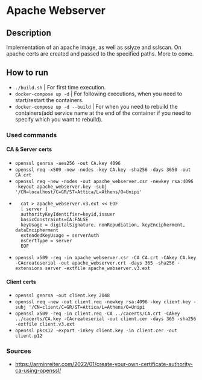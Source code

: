 # Apache Webserver  

## Description  
Implementation of an apache image, as well as sslyze and sslscan. On apache certs are created and passed to the specified paths. More to come.  

## How to run  
- `./build.sh` | For first time execution.  
- `docker-compose up -d` | For following executions, when you need to start/restart the containers.  
- `docker-compose up -d --build` | For when you need to rebuild the containers(add service name at 
the end of the container if you need to specify which you want to rebuild).  

### Used commands  

#### CA & Server certs  
- `openssl genrsa -aes256 -out CA.key 4096`  
- `openssl req -x509 -new -nodes -key CA.key -sha256 -days 3650 -out CA.crt`  
- `openssl req -new -nodes -out apache_webserver.csr -newkey rsa:4096 -keyout apache_webserver.key -subj '/CN=localhost/C=GR/ST=Attica/L=Athens/O=Unipi'`   
- ```
    cat > apache_webserver.v3.ext << EOF
    [ server ]
    authorityKeyIdentifier=keyid,issuer
    basicConstraints=CA:FALSE
    keyUsage = digitalSignature, nonRepudiation, keyEncipherment, dataEncipherment
    extendedKeyUsage = serverAuth
    nsCertType = server
    EOF
  ```  
- `openssl x509 -req -in apache_webserver.csr -CA CA.crt -CAkey CA.key -CAcreateserial -out apache_webserver.crt -days 365 -sha256 -extensions server -extfile apache_webserver.v3.ext`  

#### Client certs  
- `openssl genrsa -out client.key 2048`  
- `openssl req -new -out client.req -newkey rsa:4096 -key client.key -subj '/CN=client/C=GR/ST=Attica/L=Athens/O=Unipi`  
- `openssl x509 -req -in client.req -CA ../cacerts/CA.crt -CAkey ../cacerts/CA.key -CAcreateserial -out client.cer -days 365 -sha256 -extfile client.v3.ext`  
- `openssl pkcs12 -export -inkey client.key -in client.cer -out client.p12`  


### Sources  

- https://arminreiter.com/2022/01/create-your-own-certificate-authority-ca-using-openssl/  